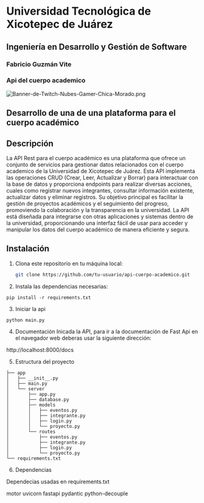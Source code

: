 # Universidad Tecnológica de Xicotepec de Juárez
## Ingeniería en Desarrollo y Gestión de Software
### Fabricio Guzmán Vite
###  Api del cuerpo academico

![Banner-de-Twitch-Nubes-Gamer-Chica-Morado.png](https://i.postimg.cc/15q3LFXF/Banner-de-Twitch-Nubes-Gamer-Chica-Morado.png)

## Desarrollo de una de una plataforma para el cuerpo académico

## Descripción
La API Rest para el cuerpo académico es una plataforma que ofrece un conjunto de servicios para gestionar datos relacionados con el cuerpo academico de la Universidad de Xicotepec de Juárez. Esta API implementa las operaciones CRUD (Crear, Leer, Actualizar y Borrar) para interactuar con la base de datos y proporciona endpoints para realizar diversas acciones, cuales como registrar nuevos integrantes, consultar información existente, actualizar datos y eliminar registros. Su objetivo principal es facilitar la gestión de proyectos académicos y el seguimiento del progreso, promoviendo la colaboración y la transparencia en la universidad. La API está diseñada para integrarse con otras aplicaciones y sistemas dentro de la universidad, proporcionando una interfaz fácil de usar para acceder y manipular los datos del cuerpo académico de manera eficiente y segura.

## Instalación

1. Clona este repositorio en tu máquina local:

   ```bash
   git clone https://github.com/tu-usuario/api-cuerpo-academico.git

2. Instala las dependencias necesarias:

  ```Instalacion
  pip install -r requirements.txt
  ```

3. Iniciar la api

  ```Instalacion
  python main.py
  ```

4. Documentación
Inicada la API, para ir a la documentación de Fast Api en el navegador web deberas usar la siguiente dirección:

http://localhost:8000/docs

5. Estructura del proyecto

 ```
├── app
│   ├── __init__.py
│   ├── main.py
│   └── server
│       ├── app.py
│       ├── database.py
│       ├── models
│       │   ├── eventos.py
│       │   ├── integrante.py
│       │   ├── login.py
│       │   └── proyecto.py
│       └── routes
│           ├── eventos.py
│           ├── integrante.py
│           ├── login.py
│           └── proyecto.py
└── requirements.txt
 ```



6. Dependencias

Dependecias usadas en requirements.txt

motor
uvicorn
fastapi
pydantic
python-decouple


